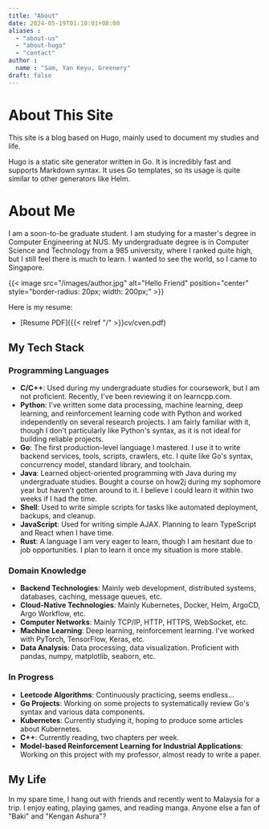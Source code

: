 ```yaml
---
title: "About"
date: 2024-05-19T01:10:01+08:00
aliases :
  - "about-us"
  - "about-hugo"
  - "contact"
author :
  name : "Sam, Yan Keyu, Greenery"
draft: false
---
```


# About This Site

This site is a blog based on Hugo, mainly used to document my studies and life.

Hugo is a static site generator written in Go. It is incredibly fast and supports Markdown syntax. It uses Go templates, so its usage is quite similar to other generators like Helm.

# About Me

I am a soon-to-be graduate student. I am studying for a master's degree in Computer Engineering at NUS. My undergraduate degree is in Computer Science and Technology from a 985 university, where I ranked quite high, but I still feel there is much to learn. I wanted to see the world, so I came to Singapore.

{{< image src="/images/author.jpg" alt="Hello Friend" position="center" style="border-radius: 20px; width: 200px;" >}}

Here is my resume:

- [Resume PDF]({{< relref "/" >}}cv/cven.pdf)

## My Tech Stack

### Programming Languages
- **C/C++**: Used during my undergraduate studies for coursework, but I am not proficient. Recently, I've been reviewing it on learncpp.com.
- **Python**: I've written some data processing, machine learning, deep learning, and reinforcement learning code with Python and worked independently on several research projects. I am fairly familiar with it, though I don't particularly like Python's syntax, as it is not ideal for building reliable projects.
- **Go**: The first production-level language I mastered. I use it to write backend services, tools, scripts, crawlers, etc. I quite like Go's syntax, concurrency model, standard library, and toolchain.
- **Java**: Learned object-oriented programming with Java during my undergraduate studies. Bought a course on how2j during my sophomore year but haven't gotten around to it. I believe I could learn it within two weeks if I had the time.
- **Shell**: Used to write simple scripts for tasks like automated deployment, backups, and cleanup.
- **JavaScript**: Used for writing simple AJAX. Planning to learn TypeScript and React when I have time.
- **Rust**: A language I am very eager to learn, though I am hesitant due to job opportunities. I plan to learn it once my situation is more stable.

### Domain Knowledge
- **Backend Technologies**: Mainly web development, distributed systems, databases, caching, message queues, etc.
- **Cloud-Native Technologies**: Mainly Kubernetes, Docker, Helm, ArgoCD, Argo Workflow, etc.
- **Computer Networks**: Mainly TCP/IP, HTTP, HTTPS, WebSocket, etc.
- **Machine Learning**: Deep learning, reinforcement learning. I've worked with PyTorch, TensorFlow, Keras, etc.
- **Data Analysis**: Data processing, data visualization. Proficient with pandas, numpy, matplotlib, seaborn, etc.

### In Progress
- **Leetcode Algorithms**: Continuously practicing, seems endless...
- **Go Projects**: Working on some projects to systematically review Go's syntax and various data components.
- **Kubernetes**: Currently studying it, hoping to produce some articles about Kubernetes.
- **C++**: Currently reading, two chapters per week.
- **Model-based Reinforcement Learning for Industrial Applications**: Working on this project with my professor, almost ready to write a paper.

## My Life
In my spare time, I hang out with friends and recently went to Malaysia for a trip. I enjoy eating, playing games, and reading manga. Anyone else a fan of "Baki" and "Kengan Ashura"?
